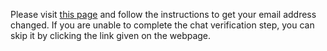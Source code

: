 Please visit [this page](http://osu.ppy.sh/p/forgot-email) and follow the instructions to get your email address changed. If you are unable to complete the chat verification step, you can skip it by clicking the link given on the webpage.